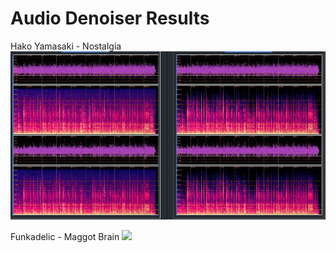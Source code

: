 # Audio Denoiser Results

Hako Yamasaki - Nostalgia
![](denoiser_results/hako.jpg)


Funkadelic - Maggot Brain
![](denoiser_results/maggot.jpg)
